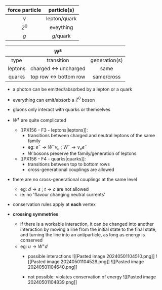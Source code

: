 | force particle | particle(s)  |
|:--------------:|:------------:|
|    $\gamma$    | lepton/quark |
|    $Z^{0}$     |  eveything   |
|      $g$       |  $g$/quark   |

|         |               $W^\pm$                |               |
| :-----: | :----------------------------------: | :-----------: |
|  type   |              transition              | generation(s) |
| leptons | charged $\leftrightarrow$ uncharged  |     same      |
| quarks  | top row $\leftrightarrow$ bottom row |  same/cross   |
 
- a photon can be emitted/absorbed by a lepton or a quark

- everything can emit/absorb a $Z^{0}$ boson

- gluons only interact with quarks or themselves

- $W^{\pm}$ are quite complicated
	- [[PX156 - F3 - leptons|leptons]]:
		- transitions between charged and neutral leptons of the same family
		- eg: $e^{-}\to W^{-}\nu_{e}$ ; $W^{-}\to \nu_{e}e^{-}$
		- $W$ bosons preserve the family/generation of leptons
	- [[PX156 - F4 - quarks|quarks]]:
		- transitions between top to bottom rows
		- cross-generational couplings are allowed

- there are no cross-generational couplings at the same level
	- eg: $d\to s$ ; $t\to c$ are not allowed
	- ie: no 'flavour changing neutral currents'

- conservation rules apply at **each** vertex

- **crossing symmetries**
	- if there is a workable interaction, it can be changed into another interaction by moving a line from the initial state to the final state, and turning the line into an antiparticle, as long as energy is conserved
	- eg: $u \to W^{+}d$
		- possible interactions
		![[Pasted image 20240501104510.png]]
		![[Pasted image 20240501104528.png]]
		![[Pasted image 20240501104640.png]]
		
		- not possible: violates conservation of energy
		![[Pasted image 20240501104839.png]]
		